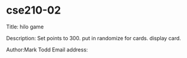 # cse210-02

Title:  hilo game

Description: Set points to 300. put in randomize for cards. display card. 

Author:Mark Todd
Email address: